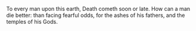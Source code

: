 
To every man upon this earth,
Death cometh soon or late.
How can a man die better: 
than facing fearful odds, 
for the ashes of his fathers, 
and the temples of his Gods.

